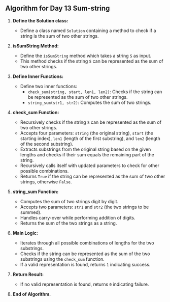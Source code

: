 ## Algorithm for Day 13 **Sum-string**

1. **Define the Solution class:**
   - Define a class named `Solution` containing a method to check if a string is the sum of two other strings.

2. **isSumString Method:**
   - Define the `isSumString` method which takes a string `S` as input.
   - This method checks if the string `S` can be represented as the sum of two other strings.

3. **Define Inner Functions:**
   - Define two inner functions:
     - `check_sum(string, start, len1, len2)`: Checks if the string can be represented as the sum of two other strings.
     - `string_sum(str1, str2)`: Computes the sum of two strings.

4. **check_sum Function:**
   - Recursively checks if the string `S` can be represented as the sum of two other strings.
   - Accepts four parameters: `string` (the original string), `start` (the starting index), `len1` (length of the first substring), and `len2` (length of the second substring).
   - Extracts substrings from the original string based on the given lengths and checks if their sum equals the remaining part of the string.
   - Recursively calls itself with updated parameters to check for other possible combinations.
   - Returns `True` if the string can be represented as the sum of two other strings, otherwise `False`.

5. **string_sum Function:**
   - Computes the sum of two strings digit by digit.
   - Accepts two parameters: `str1` and `str2` (the two strings to be summed).
   - Handles carry-over while performing addition of digits.
   - Returns the sum of the two strings as a string.

6. **Main Logic:**
   - Iterates through all possible combinations of lengths for the two substrings.
   - Checks if the string can be represented as the sum of the two substrings using the `check_sum` function.
   - If a valid representation is found, returns `1` indicating success.

7. **Return Result:**
   - If no valid representation is found, returns `0` indicating failure.

8. **End of Algorithm.**

